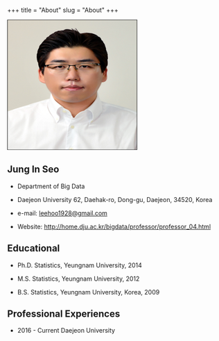 +++
title = "About"
slug = "About"
+++

<img src="/images/Seo.jpeg" width="300" height="300">

## Jung In Seo

* Department of Big Data

* Daejeon University
  62, Daehak-ro, Dong-gu, Daejeon, 34520, Korea

* e-mail: leehoo1928@gmail.com

* Website: http://home.dju.ac.kr/bigdata/professor/professor_04.html


## Educational

* Ph.D. Statistics, Yeungnam University, 2014

* M.S. Statistics, Yeungnam University, 2012

* B.S. Statistics, Yeungnam University, Korea, 2009

## Professional Experiences

* 2016 - Current Daejeon University
